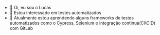 - 👋 Oi, eu sou o Lucas
- 👀 Estou interessado em testes automatizados
- 🌱 Atualmente estou aprendendo alguns frameworks de testes automatizados como o Cypress, Selenium e integração continua(CI\CID) com GitLab

<!---

